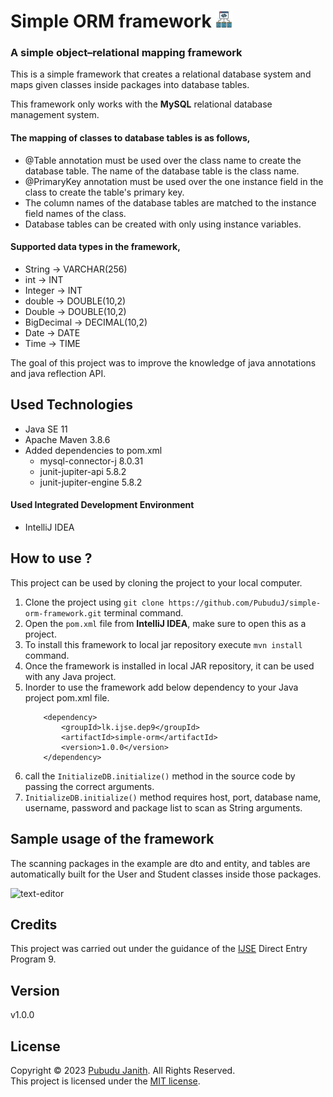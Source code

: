 # Simple ORM framework <img src="asset/framework.png" alt="drawing" width="27px"/>

### A simple object–relational mapping framework

This is a simple framework that creates a relational database system and 
maps given classes inside packages into database tables.

This framework only works with the **MySQL** relational database management system.

#### The mapping of classes to database tables is as follows,

- @Table annotation must be used over the class name to create the database table. The name of the database table is the class name.
- @PrimaryKey annotation must be used over the one instance field in the class to create the table's primary key.
- The column names of the database tables are matched to the instance field names of the class.
- Database tables can be created with only using instance variables.

#### Supported data types in the framework,
- String -> VARCHAR(256)
- int -> INT
- Integer -> INT
- double -> DOUBLE(10,2)
- Double -> DOUBLE(10,2)
- BigDecimal -> DECIMAL(10,2)
- Date -> DATE
- Time -> TIME

The goal of this project was to improve the knowledge of java annotations and java reflection API.

## Used Technologies

- Java SE 11
- Apache Maven 3.8.6
- Added dependencies to pom.xml
    - mysql-connector-j 8.0.31
    - junit-jupiter-api 5.8.2
    - junit-jupiter-engine 5.8.2

#### Used Integrated Development Environment
- IntelliJ IDEA

## How to use ?
This project can be used by cloning the
project to your local computer.

1. Clone the project using `git clone https://github.com/PubuduJ/simple-orm-framework.git` terminal command.
2. Open the `pom.xml` file from **IntelliJ IDEA**, make sure to open this as a project.
3. To install this framework to local jar repository execute `mvn install` command.
4. Once the framework is installed in local JAR repository, it can be used with any Java project.
5. Inorder to use the framework add below dependency to your Java project pom.xml file.
    ```
        <dependency>
            <groupId>lk.ijse.dep9</groupId>
            <artifactId>simple-orm</artifactId>
            <version>1.0.0</version>
        </dependency>
   ```
6. call the `InitializeDB.initialize()` method in the source code by passing the correct arguments.
7. `InitializeDB.initialize()` method requires host, port, database name, username, password and package list to scan as String arguments.

## Sample usage of the framework

The scanning packages in the example are dto and entity, and tables are automatically built for the User and Student classes inside those packages.

<img src="asset/sample-demo.png" alt="text-editor" width="900px"/>

## Credits
This project was carried out under the guidance of the [IJSE](https://www.ijse.lk/) Direct Entry Program 9.

## Version
v1.0.0

## License
Copyright &copy; 2023 [Pubudu Janith](https://www.linkedin.com/in/pubudujanith94/). All Rights Reserved.<br>
This project is licensed under the [MIT license](LICENSE.txt).